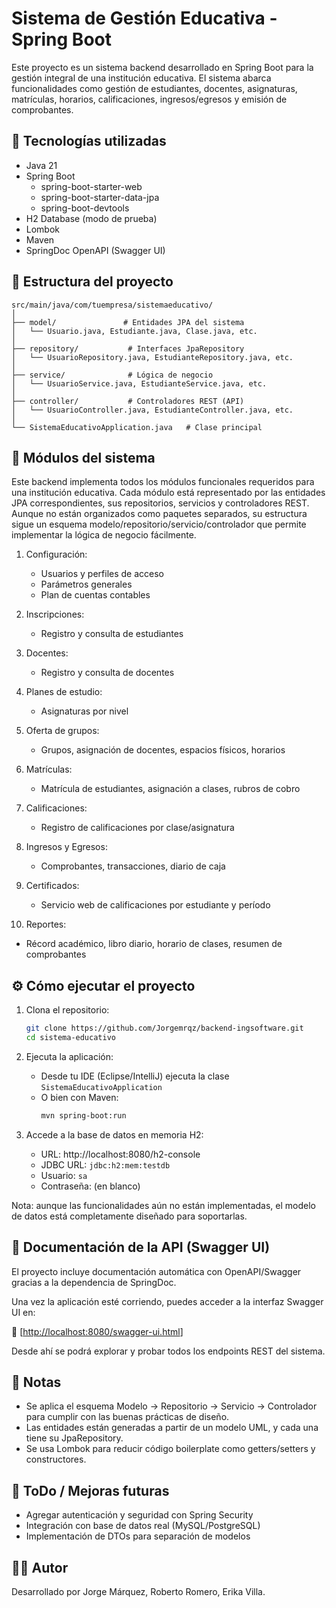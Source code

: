 #  Sistema de Gestión Educativa - Spring Boot

Este proyecto es un sistema backend desarrollado en Spring Boot para la gestión integral de una institución educativa. El sistema abarca funcionalidades como gestión de estudiantes, docentes, asignaturas, matrículas, horarios, calificaciones, ingresos/egresos y emisión de comprobantes.

## 🚀 Tecnologías utilizadas

- Java 21
- Spring Boot
  - spring-boot-starter-web
  - spring-boot-starter-data-jpa
  - spring-boot-devtools
- H2 Database (modo de prueba)
- Lombok
- Maven
- SpringDoc OpenAPI (Swagger UI)

## 📁 Estructura del proyecto

```
src/main/java/com/tuempresa/sistemaeducativo/
│
├── model/               # Entidades JPA del sistema
│   └── Usuario.java, Estudiante.java, Clase.java, etc.
│
├── repository/           # Interfaces JpaRepository
│   └── UsuarioRepository.java, EstudianteRepository.java, etc.
│
├── service/              # Lógica de negocio
│   └── UsuarioService.java, EstudianteService.java, etc.
│
├── controller/           # Controladores REST (API)
│   └── UsuarioController.java, EstudianteController.java, etc.
│
└── SistemaEducativoApplication.java   # Clase principal
```

## 🧩 Módulos del sistema
Este backend implementa todos los módulos funcionales requeridos para una institución educativa. Cada módulo está representado por las entidades JPA correspondientes, sus repositorios, servicios y controladores REST. Aunque no están organizados como paquetes separados, su estructura sigue un esquema modelo/repositorio/servicio/controlador que permite implementar la lógica de negocio fácilmente.

1. Configuración:
   - Usuarios y perfiles de acceso
   - Parámetros generales
   - Plan de cuentas contables

2. Inscripciones:
   - Registro y consulta de estudiantes

3. Docentes:
   - Registro y consulta de docentes

4. Planes de estudio:
   - Asignaturas por nivel

5. Oferta de grupos:
   - Grupos, asignación de docentes, espacios físicos, horarios

6. Matrículas:
   - Matrícula de estudiantes, asignación a clases, rubros de cobro

7. Calificaciones:
   - Registro de calificaciones por clase/asignatura

8. Ingresos y Egresos:
   - Comprobantes, transacciones, diario de caja

9. Certificados:
   - Servicio web de calificaciones por estudiante y período

10. Reportes:
   - Récord académico, libro diario, horario de clases, resumen de comprobantes

## ⚙️ Cómo ejecutar el proyecto

1. Clona el repositorio:
   ```bash
   git clone https://github.com/Jorgemrqz/backend-ingsoftware.git
   cd sistema-educativo
   ```

2. Ejecuta la aplicación:
   - Desde tu IDE (Eclipse/IntelliJ) ejecuta la clase `SistemaEducativoApplication`
   - O bien con Maven:
     ```bash
     mvn spring-boot:run
     ```

3. Accede a la base de datos en memoria H2:
   - URL: http://localhost:8080/h2-console
   - JDBC URL: `jdbc:h2:mem:testdb`
   - Usuario: `sa`
   - Contraseña: (en blanco)
  
Nota: aunque las funcionalidades aún no están implementadas, el modelo de datos está completamente diseñado para soportarlas.

## 📘 Documentación de la API (Swagger UI)

El proyecto incluye documentación automática con OpenAPI/Swagger gracias a la dependencia de SpringDoc.

Una vez la aplicación esté corriendo, puedes acceder a la interfaz Swagger UI en:

🔗 [[http://localhost:8080/swagger-ui.html](http://localhost:8080/swagger-ui/index.html#/)] 

Desde ahí se podrá explorar y probar todos los endpoints REST del sistema.

## 🧠 Notas

- Se aplica el esquema Modelo → Repositorio → Servicio → Controlador para cumplir con las buenas prácticas de diseño.
- Las entidades están generadas a partir de un modelo UML, y cada una tiene su JpaRepository.
- Se usa Lombok para reducir código boilerplate como getters/setters y constructores.

## 📌 ToDo / Mejoras futuras

- Agregar autenticación y seguridad con Spring Security
- Integración con base de datos real (MySQL/PostgreSQL)
- Implementación de DTOs para separación de modelos

## 🧑‍💻 Autor

Desarrollado por Jorge Márquez, Roberto Romero, Erika Villa.

